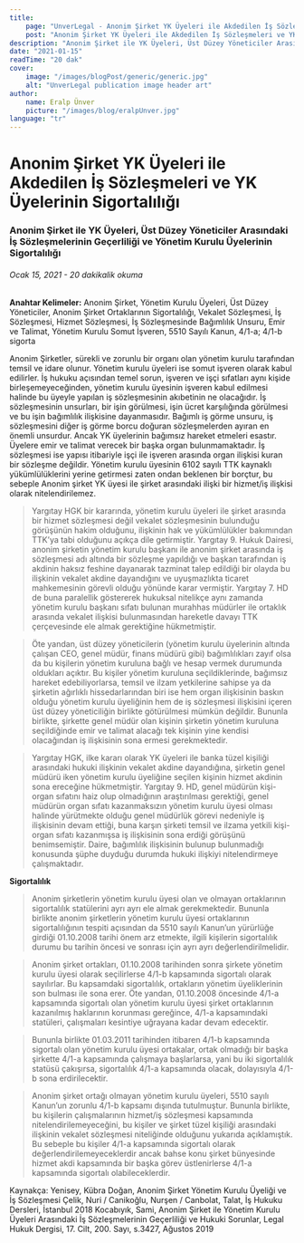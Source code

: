 ```yaml
---
title:
    page: "UnverLegal - Anonim Şirket YK Üyeleri ile Akdedilen İş Sözleşmeleri ve YK Üyelerinin Sigortalılığı"
    post: "Anonim Şirket YK Üyeleri ile Akdedilen İş Sözleşmeleri ve YK Üyelerinin Sigortalılığı"
description: "Anonim Şirket ile YK Üyeleri, Üst Düzey Yöneticiler Arasındaki İş Sözleşmelerinin Geçerliliği ve Yönetim Kurulu Üyelerinin Sigortalılığı"
date: "2021-01-15"
readTime: "20 dak"
cover:
    image: "/images/blogPost/generic/generic.jpg"
    alt: "UnverLegal publication image header art"
author:
    name: Eralp Ünver
    picture: "/images/blog/eralpUnver.jpg"
language: "tr"
---
```


# Anonim Şirket YK Üyeleri ile Akdedilen İş Sözleşmeleri ve YK Üyelerinin Sigortalılığı

### Anonim Şirket ile YK Üyeleri, Üst Düzey Yöneticiler Arasındaki İş Sözleşmelerinin Geçerliliği ve Yönetim Kurulu Üyelerinin Sigortalılığı

###### Ocak 15, 2021 - 20 dakikalik okuma

**Anahtar Kelimeler:** Anonim Şirket, Yönetim Kurulu Üyeleri, Üst Düzey Yöneticiler, Anonim Şirket Ortaklarının Sigortalılığı, Vekalet Sözleşmesi, İş Sözleşmesi, Hizmet Sözleşmesi, İş Sözleşmesinde Bağımlılık Unsuru, Emir ve Talimat, Yönetim Kurulu Somut İşveren, 5510 Sayılı Kanun, 4/1-a; 4/1-b sigorta 

Anonim Şirketler, sürekli ve zorunlu bir organı olan yönetim kurulu tarafından temsil ve idare olunur. Yönetim kurulu üyeleri ise somut işveren olarak kabul edilirler. İş hukuku açısından temel sorun, işveren ve işçi sıfatları aynı kişide birleşemeyeceğinden, yönetim kurulu üyesinin işveren kabul edilmesi halinde bu üyeyle yapılan iş sözleşmesinin akıbetinin ne olacağıdır. İş sözleşmesinin unsurları, bir işin görülmesi, işin ücret karşılığında görülmesi ve bu işin bağımlılık ilişkisine dayanmasıdır. Bağımlı iş görme unsuru, iş sözleşmesini diğer iş görme borcu doğuran sözleşmelerden ayıran en önemli unsurdur. Ancak YK üyelerinin bağımsız hareket etmeleri esastır. Üyelere emir ve talimat verecek bir başka organ bulunmamaktadır. İş sözleşmesi ise yapısı itibariyle işçi ile işveren arasında organ ilişkisi kuran bir sözleşme değildir. Yönetim kurulu üyesinin 6102 sayılı TTK kaynaklı yükümlülüklerini yerine getirmesi zaten ondan beklenen bir borçtur, bu sebeple Anonim şirket YK üyesi ile şirket arasındaki ilişki bir hizmet/iş ilişkisi olarak nitelendirilemez. 

> Yargıtay HGK bir kararında, yönetim kurulu üyeleri ile şirket arasında bir hizmet sözleşmesi değil vekalet sözleşmesinin bulunduğu görüşünün hakim olduğunu, ilişkinin hak ve yükümlülükler bakımından TTK’ya tabi olduğunu açıkça dile getirmiştir. Yargıtay 9. Hukuk Dairesi, anonim şirketin yönetim kurulu başkanı ile anonim şirket arasında iş sözleşmesi adı altında bir sözleşme yapıldığı ve başkan tarafından iş akdinin haksız feshine dayanarak tazminat talep edildiği bir olayda bu ilişkinin vekalet akdine dayandığını ve uyuşmazlıkta ticaret mahkemesinin görevli olduğu yönünde karar vermiştir. Yargıtay 7. HD de buna paralellik göstererek hukuksal nitelikçe aynı zamanda yönetim kurulu başkanı sıfatı bulunan murahhas müdürler ile ortaklık arasında vekalet ilişkisi bulunmasından hareketle davayı TTK çerçevesinde ele almak gerektiğine hükmetmiştir.

> Öte yandan, üst düzey yöneticilerin (yönetim kurulu üyelerinin altında çalışan CEO, genel müdür, finans müdürü gibi) bağımlılıkları zayıf olsa da bu kişilerin yönetim kuruluna bağlı ve hesap vermek durumunda oldukları açıktır. Bu kişiler yönetim kuruluna seçildiklerinde, bağımsız hareket edebiliyorlarsa, temsil ve ilzam yetkilerine sahipse ya da şirketin ağırlıklı hissedarlarından biri ise hem organ ilişkisinin baskın olduğu yönetim kurulu üyeliğinin hem de iş sözleşmesi ilişkisini içeren üst düzey yöneticiliğin birlikte götürülmesi mümkün değildir. Bununla birlikte, şirkette genel müdür olan kişinin şirketin yönetim kuruluna seçildiğinde emir ve talimat alacağı tek kişinin yine kendisi olacağından iş ilişkisinin sona ermesi gerekmektedir. 

> Yargıtay HGK, ilke kararı olarak YK üyeleri ile banka tüzel kişiliği arasındaki hukuki ilişkinin vekalet akdine dayandığına, şirketin genel müdürü iken yönetim kurulu üyeliğine seçilen kişinin hizmet akdinin sona ereceğine hükmetmiştir. Yargıtay 9. HD, genel müdürün kişi-organ sıfatını haiz olup olmadığının araştırılması gerektiği, genel müdürün organ sıfatı kazanmaksızın yönetim kurulu üyesi olması halinde yürütmekte olduğu genel müdürlük görevi nedeniyle iş ilişkisinin devam ettiği, buna karşın şirketi temsil ve ilzama yetkili kişi-organ sıfatı kazanmışsa iş ilişkisinin sona erdiği görüşünü benimsemiştir. Daire, bağımlılık ilişkisinin bulunup bulunmadığı konusunda şüphe duyduğu durumda hukuki ilişkiyi nitelendirmeye çalışmaktadır.



**Sigortalılık**

> Anonim şirketlerin yönetim kurulu üyesi olan ve olmayan ortaklarının sigortalılık statülerini ayrı ayrı ele almak gerekmektedir. Bununla birlikte anonim şirketlerin yönetim kurulu üyesi ortaklarının sigortalılığının tespiti açısından da 5510 sayılı Kanun’un yürürlüğe girdiği 01.10.2008 tarihi önem arz etmekte, ilgili kişilerin sigortalılık durumu bu tarihin öncesi ve sonrası için ayrı ayrı değerlendirilmelidir. 

>Anonim şirket ortakları, 01.10.2008 tarihinden sonra şirkete yönetim kurulu üyesi olarak seçilirlerse 4/1-b kapsamında sigortalı olarak sayılırlar. Bu kapsamdaki sigortalılık, ortakların yönetim üyeliklerinin son bulması ile sona erer. Öte yandan, 01.10.2008 öncesinde 4/1-a kapsamında sigortalı olan yönetim kurulu üyesi şirket ortaklarının kazanılmış haklarının korunması gereğince, 4/1-a kapsamındaki statüleri, çalışmaları kesintiye uğrayana kadar devam edecektir. 

> Bununla birlikte 01.03.2011 tarihinden itibaren 4/1-b kapsamında sigortalı olan yönetim kurulu üyesi ortakalar, ortak olmadığı bir başka şirkette 4/1-a kapsamında çalışmaya başlarlarsa, yani bu iki sigortalılık statüsü çakışırsa, sigortalılık 4/1-a kapsamında olacak, dolayısıyla 4/1-b sona erdirilecektir. 

> Anonim şirket ortağı olmayan yönetim kurulu üyeleri, 5510 sayılı Kanun’un zorunlu 4/1-b kapsamı dışında tutulmuştur. Bununla birlikte, bu kişilerin çalışmalarının hizmet/iş sözleşmesi kapsamında nitelendirilemeyeceğini, bu kişiler ve şirket tüzel kişiliği arasındaki ilişkinin vekalet sözleşmesi niteliğinde olduğunu yukarıda açıklamıştık. Bu sebeple bu kişiler 4/1-a kapsamında sigortalı olarak değerlendirilemeyeceklerdir ancak bahse konu şirket bünyesinde hizmet akdi kapsamında bir başka görev üstlenirlerse 4/1-a kapsamında sigortalı olabileceklerdir. 


Kaynakça:
Yenisey, Kübra Doğan, Anonim Şirket Yönetim Kurulu Üyeliği ve İş Sözleşmesi
Çelik, Nuri / Canikoğlu, Nurşen / Canbolat, Talat, İş Hukuku Dersleri, İstanbul 2018
Kocabıyık, Sami, Anonim Şirket ile Yönetim Kurulu Üyeleri Arasındaki İş Sözleşmelerinin Geçerliliği ve Hukuki Sorunlar, Legal Hukuk Dergisi, 17. Cilt, 200. Sayı, s.3427, Ağustos 2019
